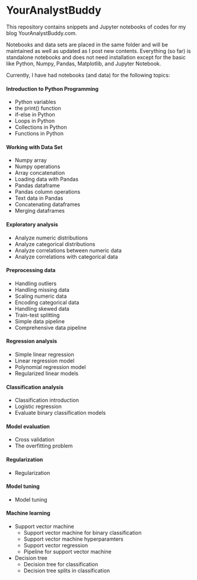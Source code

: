 # YourAnalystBuddy
 
This repository contains snippets and Jupyter notebooks of codes for my blog YourAnalystBuddy.com. 

Notebooks and data sets are placed in the same folder and will be maintained as well as updated as I post new contents. Everything (so far) is standalone notebooks and does not need installation except for the basic like Python, Numpy, Pandas, Matplotlib, and Jupyter Notebook.

Currently, I have had notebooks (and data) for the following topics:

#### Introduction to Python Programming
- Python variables
- the print() function
- if-else in Python
- Loops in Python
- Collections in Python
- Functions in Python

#### Working with Data Set
- Numpy array
- Numpy operations
- Array concatenation
- Loading data with Pandas
- Pandas dataframe
- Pandas column operations
- Text data in Pandas
- Concatenating dataframes
- Merging dataframes

#### Exploratory analysis
- Analyze numeric distributions
- Analyze categorical distributions
- Analyze correlations between numeric data
- Analyze correlations with categorical data

#### Preprocessing data
- Handling outliers
- Handling missing data
- Scaling numeric data
- Encoding categorical data
- Handling skewed data
- Train-test splitting
- Simple data pipeline
- Comprehensive data pipeline

#### Regression analysis
- Simple linear regression
- Linear regression model
- Polynomial regression model
- Regularized linear models

#### Classification analysis
- Classification introduction
- Logistic regression
- Evaluate binary classification models

#### Model evaluation
- Cross validation
- The overfitting problem

#### Regularization
- Regularization 

#### Model tuning
- Model tuning

#### Machine learning
- Support vector machine
    - Support vector machine for binary classification
    - Support vector machine hyperparamters
    - Support vector regression
    - Pipeline for support vector machine
- Decision tree
    - Decision tree for classification
    - Decision tree splits in classification